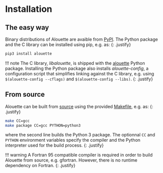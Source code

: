 # Installation

## The easy way

Binary distributions of Alouette are avaible from [PyPI][alouette_py]. The
Python package and the C library can be installed using pip, e.g. as:
{: .justify}

```bash
pip3 install alouette
```

!!! note
    The C library, *libalouette*, is shipped with the [alouette][alouette_py]
    Python package. Installing the Python package also installs
    *alouette-config*, a configuration script that simplifies linking against
    the C library, e.g. using `$(alouette-config --cflags)` and
    `$(alouette-config --libs)`.
    {: .justify}

## From source

Alouette can be built from [source][alouette_source] using the provided
[Makefile][alouette_make], e.g. as:
{: .justify}

```bash
make CC=gcc
make package CC=gcc PYTHON=python3
```

where the second line builds the Python 3 package. The optionnal `CC` and
`PYTHON` environment variables specify the compiler and the Python interpreter
used for the build process.
{: .justify}

!!! warning
    A Fortran 95 compatible compiler is required in order to build Alouette from
    source, e.g. gfortran. However, there is no runtime dependency on Fortran.
    {: .justify}

[alouette_make]: https://github.com/niess/alouette/blob/master/Makefile
[alouette_py]: https://pypi.org/project/alouette
[alouette_source]: https://github.com/niess/alouette
